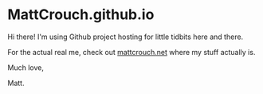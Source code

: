 # MattCrouch.github.io

Hi there! I'm using Github project hosting for little tidbits here and there.

For the actual real me, check out [mattcrouch.net][MattCrouch.net] where my stuff actually is.

Much love,

Matt.

[MattCrouch.net]:http://www.mattcrouch.net
